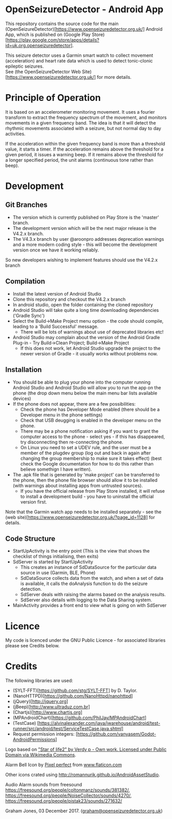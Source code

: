 OpenSeizureDetector - Android App
=================================
This repository contains the source code for the main 
(OpenSeizureDetector)[https://www.openseizuredetector.org.uk/] 
Android App, which is published on 
(Google Play Store)[https://play.google.com/store/apps/details?id=uk.org.openseizuredetector].

This seizure detector uses a Garmin smart watch to collect movement (acceleration) and heart rate data which is used to detect tonic-clonic epileptic seizures.  
See (the OpenSeizureDetector Web Site)[https://www.openseizuredetector.org.uk/] for more details.

Principle of Operation
======================
It is based on an accelerometer monitoring movement.  It uses a fourier
transform to extract the frequency spectrum of the movement, and monitors
movements in a given frequency band.   The idea is that it will detect the
rhythmic movements associated with a seizure, but not normal day to day
activities.

If the acceleration within the given frequency band is more than a
threshold value, it starts a timer.  If the acceleration remains above
the threshold for a given period, it issues a warning beep.
If it remains above the threshold for a longer specified period, the unit
alarms (continuous tone rather than beep).

Development
===========
Git Branches
------------
  - The version which is currently published on Play Store is the 'master' branch.
  - The development version which will be the next major release is the V4.2.x branch.
  - The V4.3.x branch by user @aroonpro addresses deprecation warnings and a more modern coding style - this will become the development version once we have it working reliably.

So new developers wishing to implement features should use the V4.2.x branch

Compilation
-----------
  - Install the latest version of Android Studio
  - Clone this repository and checkout the V4.2.x branch
  - In android studio, open the folder containing the cloned repository
  - Android Studio will take quite a long time downloading dependencies ('Gradle Sync')
  - Select the Build->Make Project menu option - the code should compile, leading to a 'Build Successful' message.
      - There will be lots of warnings about use of deprecated libraries etc!
  - Android Studio may complain about the version of the Android Gradle Plug-in - Try Build->Clean Project; Build->Make Project
      - If this does not work, let Android Studio upgrade the project to the newer version of Gradle - it usually works without problems now.
   
Installation
------------
  - You should be able to plug your phone into the computer running Android Studio and Android Studio will allow you to run the app on the phone (the drop down menu below the main menu bar lists available devices)
  - If the phone does not appear, there are a few possibilities:
      - Check the phone has Developer Mode enabled (there should be a Developer menu in the phone settings)
      - Check that USB deugging is enabled in the developer menu on the phone.
      - There may be a phone notification asking if you want to grant the computer access to the phone - select yes - if this has disappeared, try disconnecting then re-connecting the phone.
      - On Linux you need to set a UDEV rule, and the user must be a member of the plugdev group (log out and back in again after changing the group membership to make sure it takes effect)  (best check the Google documentation for how to do this rather than believe somethign I have written).
- The .apk file that is generated by 'make project' can be transferred to the phone, then the phone file browser should allow it to be installed (with warnings about installing apps from untrusted sources).
    - If you have the official release from Play Store installed, it will refuse to install a development build - you have to uninstall the official version first.
 
Note that the Garmin watch app needs to be installed separately - see the (web site)[https://www.openseizuredetector.org.uk/?page_id=1128] for details.  

Code Structure
--------------
  - StartUpActivity is the entry point (This is the view that shows the checklist of things initialising, then exits)
  - SdServer is started by StartUpActivity
       - This creates an instance of SdDataSource for the particular data source in use (Garmin, BLE, Phone)
       - SdDataSource collects data from the watch, and when a set of data is available, it calls the doAnalysis function to do the seizure detection.
       - SdServer deals with raising the alarms based on the analysis results.
       - SdServer also details with logging to the Data Sharing system.
  - MainActivity provides a front end to view what is going on with SdServer

Licence
=======
My code is licenced under the GNU Public Licence - for associated libraries 
please see Credits below.

Credits
=======
The following libraries are used:
* (SYLT-FFT)[https://github.com/stg/SYLT-FFT] by D. Taylor.
* (NanoHTTPD)[https://github.com/NanoHttpd/nanohttpd]
* (jQuery)[http://jquery.org]
* (jBeep)[http://www.ultraduz.com.br]
* (Chartjs)[http://www.chartjs.org]
* (MPAndroidChart)[https://github.com/PhilJay/MPAndroidChart]
* (TestCase) [https://alvinalexander.com/java/jwarehouse/android/test-runner/src/android/test/ServiceTestCase.java.shtml]
* Request permission integers: [https://github.com/vanyasem/Godot-AndroidPermissions]

Logo based on ["Star of life2" by Verdy p - Own work. Licensed under Public Domain via Wikimedia Commons](http://commons.wikimedia.org/wiki/File:Star_of_life2.svg#mediaviewer/File:Star_of_life2.svg).

Alarm Bell Icon by <a href="https://icon54.com/" title="Pixel perfect">Pixel perfect</a> from <a href="https://www.flaticon.com/" title="Flaticon"> www.flaticon.com</a>

Other icons crated using http://romannurik.github.io/AndroidAssetStudio.

Audio Alarm sounds from freesound https://freesound.org/people/coltonmanz/sounds/381382/, https://freesound.org/people/NoiseCollector/sounds/4270/, https://freesound.org/people/pistak23/sounds/271632/



Graham Jones, 03 December 2017.  (graham@openseizuredetector.org.uk)
